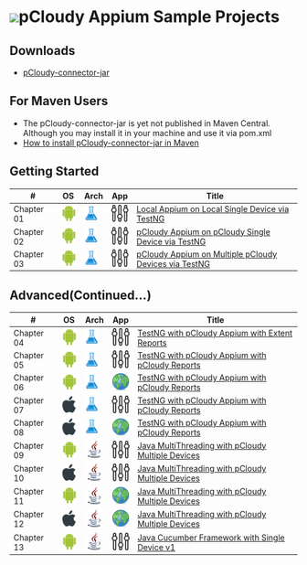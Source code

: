 <h1 style="display:flex;flex-direction:row;align-items: center;"><a target="_blank" rel="noopener noreferrer" href="https://www.pcloudy.com"><img src="/pankyopkey/pCloudy-sample-projects/raw/master/images/pcloudy.png" style="max-width:100%;"></a><span>pCloudy Appium Sample Projects</span></h1>



## Downloads

* [pCloudy-connector-jar](/Java/Downloads/)

## For Maven Users
* The pCloudy-connector-jar is yet not published in Maven Central. Although you may install it in your machine and use it via pom.xml
* [How to install pCloudy-connector-jar in Maven](http://pcloudy-content-distribution.s3.amazonaws.com/pCloudy-Connector-Jars/v11/java/How%20to%20Install%20pCloudy-java-connector.jar%20in%20Maven.txt)

## Getting Started

| #   | OS | Arch | App | Title |
|-----|----|-----------|-----|-------|
|Chapter 01  | ![Android][android] | ![TestNG][testng] | ![Native][native] | [Local Appium on Local Single Device via TestNG](/Java/Getting%20Started/Chapter%2001-%20TestNG%20with%20Local%20Appium%20on%20Single%20Device(Android%20Native%20%2B%20TestNG))|
|Chapter 02  | ![Android][android] | ![TestNG][testng] | ![Native][native] | [pCloudy Appium on pCloudy Single Device via TestNG](/Java/Getting%20Started/Chapter%2002-%20TestNG%20with%20pCloudy%20Appium%20on%20Single%20Device(Android%20Native%20%2B%20TestNG)) |
|Chapter 03  | ![Android][android] | ![TestNG][testng] | ![Native][native] | [pCloudy Appium on Multiple pCloudy Devices via TestNG](/Java/Getting%20Started/Chapter%2003-%20TestNG%20with%20pCloudy%20Appium%20on%20Multiple%20Devices(Android%20Native%20%2B%20TestNG)) |


## Advanced(Continued...)
| #   | OS | Arch | App | Title |
|-----|----|-----------|-----|-------|
|Chapter 04| ![Android][android] | ![TestNG][testng] | ![Native][native] | [TestNG with pCloudy Appium with Extent Reports](/Java/Advanced(Continued...)/Chapter%2004-%20TestNG%20with%20pCloudy%20Appium%20with%20Extent%20Reports(Android%20Native%20%2B%20TestNG)#chapter-04--testng-with-pcloudy-appium-with-extent-reportsandroid-native--testng)|
|Chapter 05| ![Android][android] | ![TestNG][testng] | ![Native][native] | [TestNG with pCloudy Appium with pCloudy Reports](/Java/Advanced(Continued...)/Chapter%2005-%20TestNG%20with%20pCloudy%20Appium%20with%20pCloudy%20Reports(Android%20Native%20%2B%20TestNG)#chapter-05--testng-with-pcloudy-appium-with-pcloudy-reportsandroid-native--testng)|
|Chapter 06| ![Android][android] | ![TestNG][testng] | ![Web][web] | [TestNG with pCloudy Appium with pCloudy Reports](/Java/Advanced(Continued...)/Chapter%2006-%20TestNG%20with%20pCloudy%20Appium%20with%20pCloudy%20Reports(Android%20Web%20%2B%20TestNG)#chapter-06--testng-with-pcloudy-appium-with-pcloudy-reportsandroid-web--testng)|
|Chapter 07|![iOS][ios] | ![TestNG][testng] | ![Native][native] | [TestNG with pCloudy Appium with pCloudy Reports](/Java/Advanced(Continued...)/Chapter%2007-%20TestNG%20with%20pCloudy%20Appium%20with%20pCloudy%20Reports(iOS%20Native%20%2B%20TestNG)#chapter-07--testng-with-pcloudy-appium-with-pcloudy-reportsios-native--testng)|
|Chapter 08| ![iOS][ios] | ![TestNG][testng] | ![Web][web] | [TestNG with pCloudy Appium with pCloudy Reports](/Java/Advanced(Continued...)/Chapter%2008-%20TestNG%20with%20pCloudy%20Appium%20with%20pCloudy%20Reports(iOS%20Web%20%2B%20TestNG)#chapter-08--testng-with-pcloudy-appium-with-pcloudy-reportsios-web--testng)|
|Chapter 09|![Android][android] | ![Java][java] | ![Native][native] | [Java MultiThreading with pCloudy Multiple Devices](/Java/Advanced(Continued...)/Chapter%2009-%20Java%20MultiThread%20with%20pCloudy%20Appium%20with%20pCloudy%20Reports(Android%20Native%20%2B%20Java%20Threading)#chapter-9--java-multithread-with-pcloudy-appium-with-pcloudy-reportsandroid-native--java-threading)|
|Chapter 10|![iOS][ios] | ![Java][java] | ![Native][native] | [Java MultiThreading with pCloudy Multiple Devices](/Java/Advanced(Continued...)/Chapter%2010-%20Java%20MultiThread%20with%20pCloudy%20Appium%20with%20pCloudy%20Reports(iOS%20Native%20%2B%20Java%20Threading)#chapter-10--java-multithread-with-pcloudy-appium-with-pcloudy-reportsios-native--java-threading)|
|Chapter 11|![Android][android] | ![Java][java] | ![Web][web] | [Java MultiThreading with pCloudy Multiple Devices](/Java/Advanced(Continued...)/Chapter%2011-%20Java%20MultiThread%20with%20pCloudy%20Appium%20with%20pCloudy%20Reports(Android%20Web%20%2B%20Java%20Threading)#chapter-11--java-multithread-with-pcloudy-appium-with-pcloudy-reportsandroid-web--java-threading)|
|Chapter 12|![iOS][ios] | ![Java][java] | ![Web][web] | [Java MultiThreading with pCloudy Multiple Devices](/Java/Advanced(Continued...)/Chapter%2012-%20Java%20MultiThread%20with%20pCloudy%20Appium%20with%20pCloudy%20Reports(iOS%20Web%20%2B%20Java%20Threading)#chapter-12--java-multithread-with-pcloudy-appium-with-pcloudy-reportsios-web--java-threading)|
|Chapter 13|![Android][android] | ![Java][java] | ![Native][native] | [Java Cucumber Framework with Single Device v1](/Java/Advanced(Continued...)/Chapter%2013-%20Cucumber%20with%20single%20Device_v1%20(Android%20Native%20with%20Cucumber))|









[android]:/images/android.png "Android"
[ios]:/images/apple.png "iOS"
[java]:/images/java.png "Java"
[testng]:/images/testng.png "TestNG"
[native]:/images/native.png "Native"
[web]:/images/web.png "Web"

